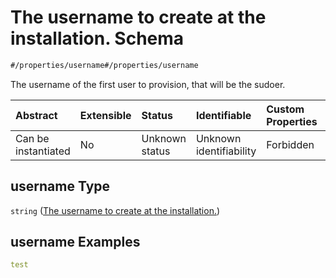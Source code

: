 # The username to create at the installation. Schema

```txt
#/properties/username#/properties/username
```

The username of the first user to provision, that will be the sudoer.

| Abstract            | Extensible | Status         | Identifiable            | Custom Properties | Additional Properties | Access Restrictions | Defined In                                                                                |
| :------------------ | :--------- | :------------- | :---------------------- | :---------------- | :-------------------- | :------------------ | :---------------------------------------------------------------------------------------- |
| Can be instantiated | No         | Unknown status | Unknown identifiability | Forbidden         | Allowed               | none                | [configuration.schema.json*](../schemas/configuration.schema.json "open original schema") |

## username Type

`string` ([The username to create at the installation.](configuration-properties-the-username-to-create-at-the-installation.md))

## username Examples

```yaml
test

```
